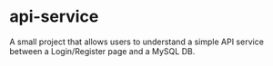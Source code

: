# api-service

A small project that allows users to understand a simple API service between a Login/Register page and a MySQL DB.
